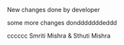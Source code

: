 New changes done by developer

some more changes dondddddddeddd


cccccc
Smriti Mishra & Sthuti Mishra

